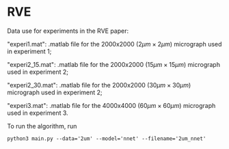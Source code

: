 # RVE
Data use for experiments in the RVE paper:

"experi1.mat": .matlab file for the 2000x2000 ($2\mu m\times 2\mu m$) micrograph used in experiment 1;

"experi2_15.mat": .matlab file for the 2000x2000 ($15\mu m\times 15\mu m$) micrograph used in experiment 2;

"experi2_30.mat": .matlab file for the 2000x2000 ($30\mu m\times 30\mu m)$ micrograph used in experiment 2;

"experi3.mat": .matlab file for the 4000x4000 ($60\mu m\times 60\mu m)$ micrograph used in experiment 3.


To run the algorithm, run
```
python3 main.py --data='2um' --model='nnet' --filename='2um_nnet'
```
